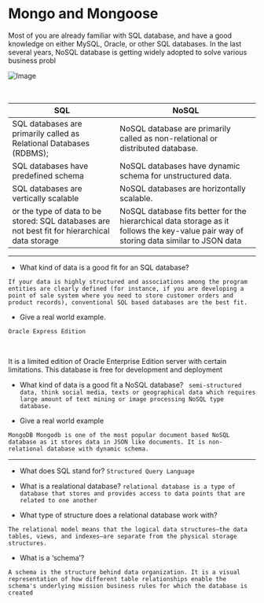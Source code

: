 
# Mongo and Mongoose

Most of you are already familiar with SQL database, and have a good knowledge on either MySQL, Oracle, or other SQL databases. In the last several years, NoSQL database is getting widely adopted to solve various business probl

![Image](https://miro.medium.com/max/594/1*vK4MHL_jpKKmUFGjE5H9jw.png)

&nbsp;

SQL | NoSQL
 ------------ | ------------- 
SQL databases are primarily called as Relational Databases (RDBMS);  | NoSQL database are primarily called as non-relational or distributed database.
SQL databases have predefined schema| NoSQL databases have dynamic schema for unstructured data.
SQL databases are vertically scalable |  NoSQL databases are horizontally scalable.
or the type of data to be stored: SQL databases are not best fit for hierarchical data storage | NoSQL database fits better for the hierarchical data storage as it follows the key-value pair way of storing data similar to JSON data

---
* What kind of data is a good fit for an SQL database?

`If your data is highly structured and associations among the program entities are clearly defined (for instance, if you are developing a point of sale system where you need to store customer orders and product records), conventional SQL based databases are the best fit.`

* Give a real world example.

`Oracle Express Edition`

&nbsp;

It is a limited edition of Oracle Enterprise Edition server with certain limitations. This database is free for development and deployment

* What kind of data is a good fit a NoSQL database?
 ` semi-structured data, think social media, texts or geographical data which requires large amount of text mining or image processing NoSQL type database.`

 * Give a real world example
 
 `MongoDB Mongodb is one of the most popular document based NoSQL database as it stores data in JSON like documents. It is non-relational database with dynamic schema. `

 ---

* What does SQL stand for?
`Structured Query Language`

* What is a realational database?
 `relational database is a type of database that stores and provides access to data points that are related to one another`
* What type of structure does a relational database work with?

`The relational model means that the logical data structures—the data tables, views, and indexes—are separate from the physical storage structures.`

* What is a ‘schema’?

`A schema is the structure behind data organization. It is a visual representation of how different table relationships enable the schema's underlying mission business rules for which the database is created`